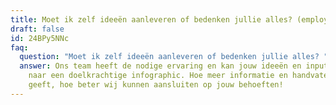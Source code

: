 ```yaml
---
title: Moet ik zelf ideeën aanleveren of bedenken jullie alles? (employer)
draft: false
id: 24BPy5NNc
faq:
  question: "Moet ik zelf ideeën aanleveren of bedenken jullie alles? "
  answer: Ons team heeft de nodige ervaring en kan jouw ideeën en input vertalen
    naar een doelkrachtige infographic. Hoe meer informatie en handvaten je ons
    geeft, hoe beter wij kunnen aansluiten op jouw behoeften!
---
```

